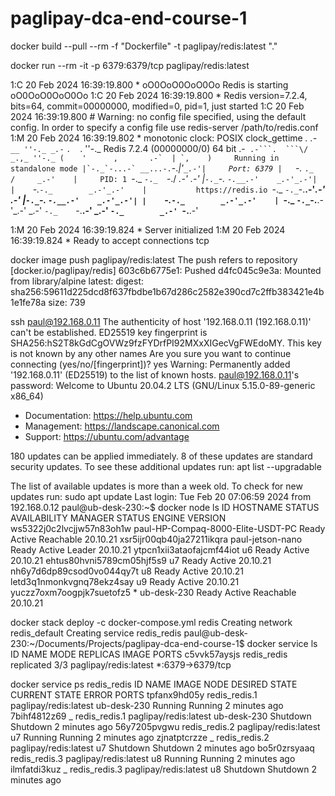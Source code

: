 # paglipay-dca-end-course-1

docker build --pull --rm -f "Dockerfile" -t paglipay/redis:latest "."


docker run --rm -it -p 6379:6379/tcp paglipay/redis:latest 

1:C 20 Feb 2024 16:39:19.800 * oO0OoO0OoO0Oo Redis is starting oO0OoO0OoO0Oo
1:C 20 Feb 2024 16:39:19.800 * Redis version=7.2.4, bits=64, commit=00000000, modified=0, pid=1, just started
1:C 20 Feb 2024 16:39:19.800 # Warning: no config file specified, using the default config. In order to specify a config file use redis-server /path/to/redis.conf
1:M 20 Feb 2024 16:39:19.802 * monotonic clock: POSIX clock_gettime
                _._
           _.-``__ ''-._
      _.-``    `.  `_.  ''-._           Redis 7.2.4 (00000000/0) 64 bit
  .-`` .-```.  ```\/    _.,_ ''-._
 (    '      ,       .-`  | `,    )     Running in standalone mode
 |`-._`-...-` __...-.``-._|'` _.-'|     Port: 6379
 |    `-._   `._    /     _.-'    |     PID: 1
  `-._    `-._  `-./  _.-'    _.-'
 |`-._`-._    `-.__.-'    _.-'_.-'|
 |    `-._`-._        _.-'_.-'    |           https://redis.io
  `-._    `-._`-.__.-'_.-'    _.-'
 |`-._`-._    `-.__.-'    _.-'_.-'|
 |    `-._`-._        _.-'_.-'    |
  `-._    `-._`-.__.-'_.-'    _.-'
      `-._    `-.__.-'    _.-'
          `-._        _.-'
              `-.__.-'

1:M 20 Feb 2024 16:39:19.824 * Server initialized
1:M 20 Feb 2024 16:39:19.824 * Ready to accept connections tcp


docker image push paglipay/redis:latest
The push refers to repository [docker.io/paglipay/redis]
603c6b6775e1: Pushed
d4fc045c9e3a: Mounted from library/alpine
latest: digest: sha256:59611d225dcd8f637fbdbe1b67d286c2582e390cd7c2ffb383421e4b1e1fe78a size: 739

ssh paul@192.168.0.11
The authenticity of host '192.168.0.11 (192.168.0.11)' can't be established.
ED25519 key fingerprint is SHA256:hS2T8kGdCgOVWz9fzFYDrfPI92MXxXIGecVgFWEdoMY.
This key is not known by any other names
Are you sure you want to continue connecting (yes/no/[fingerprint])? yes
Warning: Permanently added '192.168.0.11' (ED25519) to the list of known hosts.
paul@192.168.0.11's password:
Welcome to Ubuntu 20.04.2 LTS (GNU/Linux 5.15.0-89-generic x86_64)

 * Documentation:  https://help.ubuntu.com
 * Management:     https://landscape.canonical.com
 * Support:        https://ubuntu.com/advantage

180 updates can be applied immediately.
8 of these updates are standard security updates.
To see these additional updates run: apt list --upgradable


The list of available updates is more than a week old.
To check for new updates run: sudo apt update
Last login: Tue Feb 20 07:06:59 2024 from 192.168.0.12
paul@ub-desk-230:~$ docker node ls
ID                            HOSTNAME                            STATUS    AVAILABILITY   MANAGER STATUS   ENGINE VERSION
ws5322j0c2lvcjjw57n83oh1w     paul-HP-Compaq-8000-Elite-USDT-PC   Ready     Active         Reachable        20.10.21
xsr5ijr00qb40ja27211ikqra     paul-jetson-nano                    Ready     Active         Leader           20.10.21
ytpcn1xii3ataofajcmf44iot     u6                                  Ready     Active                          20.10.21
ehtus80hvni5789cm05hjf5s9     u7                                  Ready     Active                          20.10.21
nh6y7d6dp89csod0vo044qy7t     u8                                  Ready     Active                          20.10.21
letd3q1nmonkvgnq78ekz4say     u9                                  Ready     Active                          20.10.21
yuczz7oxm7oogpjk7suetofz5 *   ub-desk-230                         Ready     Active         Reachable        20.10.21

docker stack deploy -c docker-compose.yml redis
Creating network redis_default
Creating service redis_redis
paul@ub-desk-230:~/Documents/Projects/paglipay-dca-end-course-1$ docker service ls
ID             NAME                          MODE         REPLICAS   IMAGE                                          PORTS
c5vvk57aysjs   redis_redis                   replicated   3/3        paglipay/redis:latest                          *:6379->6379/tcp

docker service ps redis_redis 
ID             NAME                IMAGE                   NODE          DESIRED STATE   CURRENT STATE            ERROR     PORTS
tpfanx9hd05y   redis_redis.1       paglipay/redis:latest   ub-desk-230   Running         Running 2 minutes ago
7bihf4812z69    \_ redis_redis.1   paglipay/redis:latest   ub-desk-230   Shutdown        Shutdown 2 minutes ago
56y7205pvgwu   redis_redis.2       paglipay/redis:latest   u7            Running         Running 2 minutes ago
zjnatptcrzze    \_ redis_redis.2   paglipay/redis:latest   u7            Shutdown        Shutdown 2 minutes ago
bo5r0zrsyaaq   redis_redis.3       paglipay/redis:latest   u8            Running         Running 2 minutes ago
ilmfatdi3kuz    \_ redis_redis.3   paglipay/redis:latest   u8            Shutdown        Shutdown 2 minutes ago